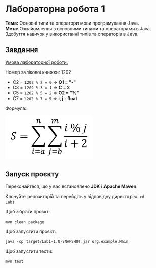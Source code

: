 # Лабораторна робота 1

**Тема:** Основні типи та оператори мови програмування Java.<br>
**Мета:** Ознайомлення з основними типами та операторами в Java. Здобуття навичок у використанні типів та операторів в Java.

## Завдання

[Умова лабораторної роботи.](https://asdjonok.github.io/OOP-SITE/)

Номер залікової книжки: 1202

- С2 = <code>1202 % 2 = 0</code> => **O1 = "-"**
- C3 = <code>1202 % 3 = 1</code> => **C = 2**
- C5 = <code>1202 % 5 = 2</code> => **O2 = "%"**
- C7 = <code>1202 % 7 = 5</code> => **i, j - float**

Формула:

![img.jpg](img.jpg)

## Запуск проєкту

Переконайтеся, що у вас встановлено **JDK** і **Apache Maven**.

Клонуйте репозиторій та перейдіть у відповідну директорію:
<code>cd Lab1</code>

Щоб зібрати проєкт:

<code>mvn clean package</code>

Щоб запустити проєкт:

<code>java -cp target/Lab1-1.0-SNAPSHOT.jar org.example.Main  </code>  

Щоб запустити тести:

<code>mvn test</code>